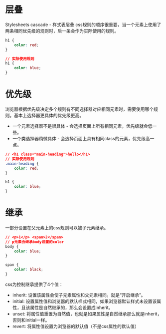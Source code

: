 # 层叠
Stylesheets cascade - 样式表层叠
css规则的顺序很重要，当一个元素上使用了两条相同优先级的规则时，后一条会作为实际使用的规则。

```css
h1 { 
    color: red; 
}

// 实际使用规则
h1 { 
    color: blue; 
}
```

# 优先级
浏览器根据优先级决定多个规则有不同选择器对应相同元素时，需要使用哪个规则。基本上选择器更具体的优先级更高。
* 一个元素选择器不是很具体 - 会选择页面上所有相同元素，优先级就会低一些。
* 一个类选择器稍微具体 - 会选择页面上具有相同class的元素，优先级高一点。

```css
// <h1 class="main-heading">hello</h1>
// 实际使用规则
.main-heading { 
    color: red; 
}

h1 {
    color: blue; 
}
```

# 继承
一部分设置在父元素上的css规则可以被子元素继承。

```css
// <p>1</p> <span>2</span>
// p元素会继承body设置的color
body {
    color: blue;
}

span {
    color: black;
}
```

css为控制继承提供了4个值：
* inherit: 设置该属性会使子元素属性和父元素相同。就是“开启继承”。
* initial: 设置属性值和浏览器的默认样式相同，如果浏览器默认样式未设置该属性，且该属性是自然继承的，那么会设置成inherit。
* unset: 将属性值重置为自然值，也就是如果属性是自然继承那么就是inherit，否则和initial一样。
* revert: 将属性值设置为浏览器的默认值（不是css属性的默认值）










